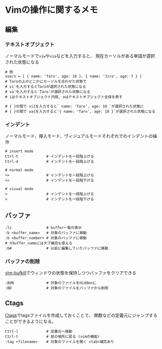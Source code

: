 # Vimの操作に関するメモ

## 編集
### テキストオブジェクト
ノーマルモードで`viw`や`via`などを入力すると、
現在カーソルがある単語が選択された状態になる

```
# 例
users = [ { name: 'Taro', age: 10 }, { name: 'Jiro', age: 7 } ]
# Taroの上のどこかにカーソルを合わせた状態で
# vi'を入力するとTaroが選択された状態になる
# va'を入力すると'Taro'が選択された状態になる
# iはテキストオブジェクト内部, aはテキストオブジェクト全体を表す

# { }の間で vi{を入力すると` name: 'Taro', age: 10 `が選択された状態に
# { }の間で va{を入力すると`{ name: 'Taro', age: 10 }`が選択された状態になる

```

### インデント
ノーマルモード、挿入モード、ヴィジュアルモードそれぞれでのインデントの操作

```
# insert mode
Ctrl-t             # インデントを一段階上げる
Ctrl-d             # インデントを一段階上げる

# normal mode
>>                 # インデントを一段階上げる
<<                 # インデントを一段階下げる

# visual mode
>                  # インデントを一段階上げる
<                  # インデントを一段階下げる
```

## バッファ

```
:ls                # buffer一覧の表示
:b <buffer_name>   # 対象のバッファに移動
:b <buffer_number> # 対象のバッファに移動
# ※buffer_nameにはタブ補完も使える
:b#                # 以前に編集していたバッファに移動
```

### バッファの削除
[vim-bufkill](https://github.com/qpkorr/vim-bufkill)でウィンドウの状態を保持しつつバッファをクリアできる

```
:BUN               # 対象のファイルをHiddenに
:BD                # 対象のファイルをバッファから削除
```

## Ctags
[Ctags](https://github.com/universal-ctags/ctags)でtagsファイルを作成しておくことで、
関数などの定義元にジャンプすることができるようになる。

```
Ctrl-]             # 定義元へ移動
Ctrl-t             # 前の場所に戻る (vimの機能)
:tag <filename>    # 対象のファイルを開く <tab>補完あり
```
